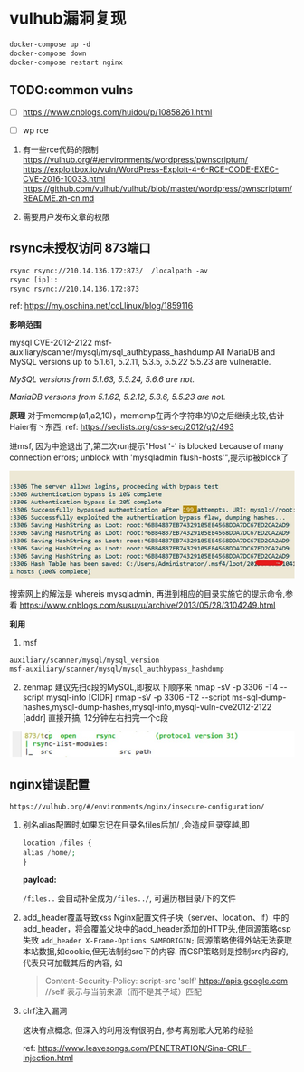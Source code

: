 

# vulhub漏洞复现

```shell
docker-compose up -d
docker-compose down
docker-compose restart nginx 
```

## TODO:common vulns

- [ ] https://www.cnblogs.com/huidou/p/10858261.html

- [ ] wp rce 

1. 有一些rce代码的限制
   https://vulhub.org/#/environments/wordpress/pwnscriptum/
   https://exploitbox.io/vuln/WordPress-Exploit-4-6-RCE-CODE-EXEC-CVE-2016-10033.html
   https://github.com/vulhub/vulhub/blob/master/wordpress/pwnscriptum/README.zh-cn.md

2. 需要用户发布文章的权限

   

   

## rsync未授权访问 873端口

```[cmd]
rsync rsync://210.14.136.172:873/  /localpath -av
rsync [ip]::
rsync rsync://210.14.136.172:873
```

ref:	https://my.oschina.net/ccLlinux/blog/1859116

**影响范围**

mysql CVE-2012-2122  msf-auxiliary/scanner/mysql/mysql_authbypass_hashdump
All MariaDB and MySQL versions up to 
5.1.61, 
5.2.11, 
5.3.5, 
*5.5.22* 
5.5.23	are	vulnerable.

*MySQL versions from 5.1.63, 5.5.24, 5.6.6 are not.*

*MariaDB versions from 5.1.62, 5.2.12, 5.3.6, 5.5.23 are not.*

**原理**
对于memcmp(a1,a2,10)，memcmp在两个字符串的\0之后继续比较,估计Haier有丶东西,	ref:	https://seclists.org/oss-sec/2012/q2/493

进msf, 因为中途退出了,第二次run提示"Host '-' is blocked because of many connection errors; unblock with 'mysqladmin flush-hosts'",提示ip被block了

![](IMG/res_mysql_hash_dump-1563094737649.jpg)

搜索网上的解法是 whereis mysqladmin, 再进到相应的目录实施它的提示命令,参看	https://www.cnblogs.com/susuyu/archive/2013/05/28/3104249.html

**利用**

1. msf

```
auxiliary/scanner/mysql/mysql_version
msf-auxiliary/scanner/mysql/mysql_authbypass_hashdump
```

2. zenmap
   建议先扫c段的MySQL,即按以下顺序来
   nmap -sV -p 3306 -T4 --script mysql-info [CIDR]
   nmap -sV -p 3306 -T2 --script ms-sql-dump-hashes,mysql-dump-hashes,mysql-info,mysql-vuln-cve2012-2122 [addr]
   直接开搞, 12分钟左右扫完一个c段

![](IMG/rsync_namp-1563094756987.jpg)

## nginx错误配置

```
https://vulhub.org/#/environments/nginx/insecure-configuration/
```

1. 别名alias配置时,如果忘记在目录名files后加/  ,会造成目录穿越,即

   ```php
   location	/files {
   alias /home/;
   }
   ```

   **payload:**

   `/files..`		会自动补全成为`/files../`,  可遍历根目录/下的文件	

2. add_header覆盖导致xss
   Nginx配置文件子块（server、location、if）中的add_header，将会覆盖父块中的add_header添加的HTTP头,使同源策略csp失效
   ``` add_header X-Frame-Options SAMEORIGIN; ```
   同源策略使得外站无法获取本站数据,如cookie,但无法制约src下的内容. 而CSP策略则是控制src内容的,代表只可加载其后的内容, 如

   > Content-Security-Policy: script-src 'self' https://apis.google.com	//self   表示与当前来源（而不是其子域）匹配

3. clrf注入漏洞

   这块有点概念, 但深入的利用没有很明白,  参考离别歌大兄弟的经验

   ref:	https://www.leavesongs.com/PENETRATION/Sina-CRLF-Injection.html

